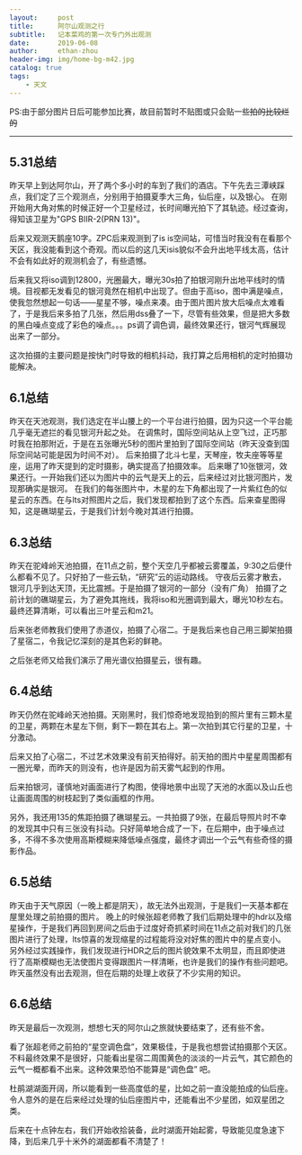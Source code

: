 ```yaml
---
layout:     post
title:      阿尔山观测之行
subtitle:   记本菜鸡的第一次专门外出观测
date:       2019-06-08
author:     ethan-zhou
header-img: img/home-bg-m42.jpg
catalog: true
tags:
    - 天文
---
```


PS:由于部分图片日后可能参加比赛，故目前暂时不贴图或只会贴一些~~拍的比较烂的~~

---

## 5.31总结

昨天早上到达阿尔山，开了两个多小时的车到了我们的酒店。下午先去三潭峡踩点，我们定了三个观测点，分别用于拍摄夏季大三角，仙后座，以及银心。
在刚开始用大角对焦的时候正好一个卫星经过，长时间曝光拍下了其轨迹。经过查询，得知该卫星为"GPS BIIR-2(PRN 13)"。

后来又观测天鹅座10字。ZPC后来观测到了is is空间站，可惜当时我没有在看那个天区，我没能看到这个奇观。而以后的这几天isis貌似不会升出地平线太高，估计不会有如此好的观测机会了，有些遗憾。

后来我又将iso调到12800，光圈最大，曝光30s拍了拍银河刚升出地平线时的情境。目视都无发看见的银河竟然在相机中出现了。但由于高iso，图中满是噪点，使我忽然想起一句话——星星不够，噪点来凑。由于图片图片放大后噪点太难看了，于是我后来多拍了几张，然后用dss叠了一下，尽管有些效果，但是把大多数的黑白噪点变成了彩色的噪点。。。ps调了调色调，最终效果还行，银河气辉展现出来了一部分。

这次拍摄的主要问题是按快门时导致的相机抖动，我打算之后用相机的定时拍摄功能解决。

## 6.1总结

昨天在天池观测，我们选定在半山腰上的一个平台进行拍摄，因为只这一个平台能几乎毫无遮拦的看见银河升起之处。
在调焦时，国际空间站从上空飞过，正巧那时我在拍那附近，于是在五张曝光5秒的图片里拍到了国际空间站（昨天没查到国际空间站可能是因为时间不对）。
后来拍摄了北斗七星，天琴座，牧夫座等等星座，运用了昨天提到的定时摄影，确实提高了拍摄效率。
后来曝了10张银河，效果还行。一开始我们还以为图片中的云气是天上的云，后来经过对比银河图片，发现那确实是银河。
在我们的每张图片中，木星的左下角都出现了一片紫红色的似星云的东西。在与lts对照图片之后，我们发现都拍到了这个东西。后来查星图得知，这是礁瑚星云，于是我们计划今晚对其进行拍摄。

## 6.3总结

昨天在驼峰岭天池拍摄，在11点之前，整个天空几乎都被云雾覆盖，9:30之后便什么都看不见了。只好拍了一些云轨，“研究”云的运动路线。
守夜后云雾才散去，银河几乎到达天顶，无比震撼。于是拍摄了银河的一部分（没有广角）
拍摄了之前计划的礁瑚星云，为了避免其拖线，我将iso和光圈调到最大，曝光10秒左右。最终还算清晰，可以看出三叶星云和m21。

后来张老师教我们使用了赤道仪，拍摄了心宿二。于是我后来也自己用三脚架拍摄了星宿二，令我记忆深刻的是其色彩的鲜艳。

之后张老师又给我们演示了用光谱仪拍摄星云，很有趣。

## 6.4总结

昨天仍然在驼峰岭天池拍摄。天刚黑时，我们惊奇地发现拍到的照片里有三颗木星的卫星，两颗在木星左下侧，剩下一颗在其右上。第一次拍到其它行星的卫星，十分激动。

后来又拍了心宿二，不过艺术效果没有前天拍得好。前天拍的图片中星星周围都有一圈光晕，而昨天的则没有，也许是因为前天雾气起到的作用。

后来拍银河，谨慎地对画面进行了构图，使得地景中出现了天池的水面以及山丘也让画面周围的树枝起到了类似画框的作用。

另外，我还用135的焦距拍摄了礁瑚星云。一共拍摄了9张，在最后导照片时不幸的发现其中只有三张没有抖动。只好简单地合成了一下，在后期中，由于噪点过多，不得不多次使用高斯模糊来降低噪点强度，最终才调出一个云气有些奇怪的摄影作品。

## 6.5总结

昨天由于天气原因（一晚上都是阴天），故无法外出观测，于是我们一天基本都在屋里处理之前拍摄的图片。
晚上的时候张超老师教了我们后期处理中的hdr以及缩星操作，于是我们再回到房间之后由于过度好奇抓紧时间在11点之前对我们的几张图片进行了处理，lts惊喜的发现缩星的过程能将没对好焦的图片中的星点变小。
另外经过实践操作，我们发现进行HDR之后的图片貌效果不太明显，而且即使进行了高斯模糊也无法使图片变得跟图片一样清晰，也许是我们的操作有些问题吧。
昨天虽然没有出去观测，但在后期的处理上收获了不少实用的知识。

## 6.6总结

昨天是最后一次观测，想想七天的阿尔山之旅就快要结束了，还有些不舍。

看了张超老师之前拍的“星空调色盘”，效果极佳，于是我也想尝试拍摄那个天区。不料最终效果不是很好，只能看出星宿二周围黄色的淡淡的一片云气，其它颜色的云气一概都看不出来。这种效果恐怕不能算是“调色盘” 吧。

杜鹃湖湖面开阔，所以能看到一些高度低的星，比如之前一直没能拍成的仙后座。令人意外的是在后来经过处理的仙后座图片中，还能看出不少星团，如双星团之类。

后来在十点钟左右，我们开始收拾装备，此时湖面开始起雾，导致能见度急速下降，到后来几乎十米外的湖面都看不清楚了！
